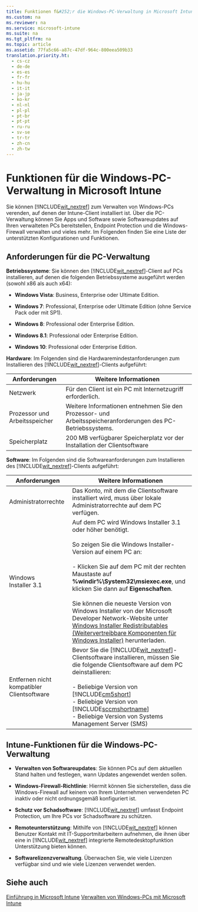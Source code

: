 ```yaml
---
title: Funktionen f&#252;r die Windows-PC-Verwaltung in Microsoft Intune
ms.custom: na
ms.reviewer: na
ms.service: microsoft-intune
ms.suite: na
ms.tgt_pltfrm: na
ms.topic: article
ms.assetid: 77fa5c66-a87c-47df-964c-800eea509b33
translation.priority.ht: 
  - cs-cz
  - de-de
  - es-es
  - fr-fr
  - hu-hu
  - it-it
  - ja-jp
  - ko-kr
  - nl-nl
  - pl-pl
  - pt-br
  - pt-pt
  - ru-ru
  - sv-se
  - tr-tr
  - zh-cn
  - zh-tw
---
```

# Funktionen f&#252;r die Windows-PC-Verwaltung in Microsoft Intune
Sie können [!INCLUDE[wit_nextref](../Token/wit_nextref_md.md)] zum Verwalten von Windows-PCs verenden, auf denen der Intune-Client installiert ist. Über die PC-Verwaltung können Sie Apps und Software sowie Softwareupdates auf Ihren verwalteten PCs bereitstellen, Endpoint Protection und die Windows-Firewall verwalten und vieles mehr.  Im Folgenden finden Sie eine Liste der unterstützten Konfigurationen und Funktionen.

## <a name="BKMK_ClientReqs"></a>Anforderungen für die PC-Verwaltung
**Betriebssysteme**: 
Sie können den [!INCLUDE[wit_nextref](../Token/wit_nextref_md.md)]-Client auf PCs installieren, auf denen die folgenden Betriebssysteme ausgeführt werden (sowohl x86 als auch x64):

-   **Windows Vista**: Business, Enterprise oder Ultimate Edition.

-   **Windows 7**: Professional, Enterprise oder Ultimate Edition (ohne Service Pack oder mit SP1).

-   **Windows 8**: Professional oder Enterprise Edition.

-   **Windows 8.1**: Professional oder Enterprise Edition.

-   **Windows 10**: Professional oder Enterprise Edition.

**Hardware**:
Im Folgenden sind die Hardwaremindestanforderungen zum Installieren des [!INCLUDE[wit_nextref](../Token/wit_nextref_md.md)]-Clients aufgeführt:

|Anforderungen|Weitere Informationen|
|-----------------|-------------------------|
|Netzwerk|Für den Client ist ein PC mit Internetzugriff erforderlich.|
|Prozessor und Arbeitsspeicher|Weitere Informationen entnehmen Sie den Prozessor- und Arbeitsspeicheranforderungen des PC-Betriebssystems.|
|Speicherplatz|200 MB verfügbarer Speicherplatz vor der Installation der Clientsoftware|
**Software**: 
Im Folgenden sind die Softwareanforderungen zum Installieren des [!INCLUDE[wit_nextref](../Token/wit_nextref_md.md)]-Clients aufgeführt:

|Anforderungen|Weitere Informationen|
|-----------------|-------------------------|
|Administratorrechte|Das Konto, mit dem die Clientsoftware installiert wird, muss über lokale Administratorrechte auf dem PC verfügen.|
|Windows Installer 3.1|Auf dem PC wird Windows Installer 3.1 oder höher benötigt.<br /><br />So zeigen Sie die Windows Installer-Version auf einem PC an:<br /><br />-   Klicken Sie auf dem PC mit der rechten Maustaste auf **%windir%\System32\msiexec.exe**, und klicken Sie dann auf **Eigenschaften**.<br /><br />Sie können die neueste Version von Windows Installer von der Microsoft Developer Network-Website unter [Windows Installer Redistributables (Weitervertreibbare Komponenten für Windows Installer)](http://go.microsoft.com/fwlink/?LinkID=234258) herunterladen.|
|Entfernen nicht kompatibler Clientsoftware|Bevor Sie die [!INCLUDE[wit_nextref](../Token/wit_nextref_md.md)]-Clientsoftware installieren, müssen Sie die folgende Clientsoftware auf dem PC deinstallieren:<br /><br />-   Beliebige Version von [!INCLUDE[cm5short](../Token/cm5short_md.md)]<br />-   Beliebige Version von [!INCLUDE[sccmshortname](../Token/sccmshortname_md.md)]<br />-   Beliebige Version von Systems Management Server (SMS)|

## <a name="WIT_Cap"></a>Intune-Funktionen für die Windows-PC-Verwaltung

-   **Verwalten von Softwareupdates**: Sie können PCs auf dem aktuellen Stand halten und festlegen, wann Updates angewendet werden sollen.

-   **Windows-Firewall-Richtlinie**: Hiermit können Sie sicherstellen, dass die Windows-Firewall auf keinem von Ihrem Unternehmen verwendeten PC inaktiv oder nicht ordnungsgemäß konfiguriert ist.

-   **Schutz vor Schadsoftware**: [!INCLUDE[wit_nextref](../Token/wit_nextref_md.md)] umfasst Endpoint Protection, um Ihre PCs vor Schadsoftware zu schützen.

-   **Remoteunterstützung**: Mithilfe von [!INCLUDE[wit_nextref](../Token/wit_nextref_md.md)] können Benutzer Kontakt mit IT-Supportmitarbeitern aufnehmen, die ihnen über eine in [!INCLUDE[wit_nextref](../Token/wit_nextref_md.md)] integrierte Remotedesktopfunktion Unterstützung bieten können.

-   **Softwarelizenzverwaltung**.  Überwachen Sie, wie viele Lizenzen verfügbar sind und wie viele Lizenzen verwendet werden.

## Siehe auch
[Einführung in Microsoft Intune](../Topic/Introduction-to-Microsoft-Intune.md)
[Verwalten von Windows-PCs mit Microsoft Intune](../Topic/Manage-Windows-PCs-with-Microsoft-Intune.md)

